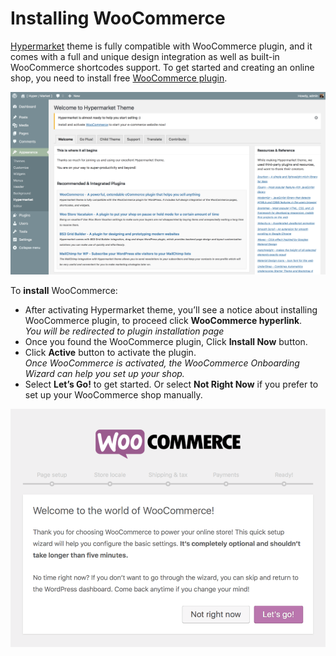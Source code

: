 # Installing WooCommerce

[Hypermarket](https://wordpress.org/themes/hypermarket/) theme is fully compatible with WooCommerce plugin, and it comes with a full and unique design integration as well as built-in WooCommerce shortcodes support.
To get started and creating an online shop, you need to install free [WooCommerce plugin](https://wordpress.org/plugins/woocommerce/).

![Installing WooCommerce Notice](img/install-woocommerce-notice.png)

To **install** WooCommerce:

* After activating Hypermarket theme, you’ll see a notice about installing WooCommerce plugin, to proceed click **WooCommerce hyperlink**.<br/>
*You will be redirected to plugin installation page*
* Once you found the WooCommerce plugin, Click **Install Now** button.
* Click **Active** button to activate the plugin.<br/>
*Once WooCommerce is activated, the WooCommerce Onboarding Wizard can help you set up your shop.*
* Select **Let’s Go!** to get started. Or select **Not Right Now** if you prefer to set up your WooCommerce shop manually.

![WooCommerce Setup Wizard](img/welcome-screen-for-the-woocommerce-setup-wizard.png)

